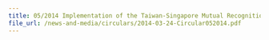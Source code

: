 ```yaml
---
title: 05/2014 Implementation of the Taiwan-Singapore Mutual Recognition Arrangement
file_url: /news-and-media/circulars/2014-03-24-Circular052014.pdf
---
```

